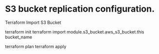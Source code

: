 # S3 bucket replication configuration.


Terraform Import S3 Bucket

terraform init 
terraform import module.s3_bucket.aws_s3_bucket.this bucket_name

terraform plan
terraform apply


